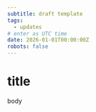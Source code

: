 ```yaml
---
subtitle: draft template
tags:
  - updates
# enter as UTC time
date: 2026-01-01T00:00:00Z
robots: false
---
```


# title

body
